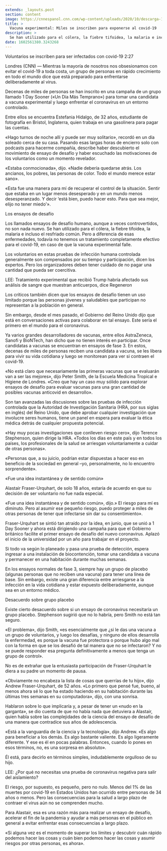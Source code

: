 ```yaml
--- 
extends: _layouts.post 
section: content 
image: https://cnnespanol.cnn.com/wp-content/uploads/2020/10/descarga-16.jpeg?quality=100&strip=info 
title: > 
  Vacuna experimental: Miles se inscriben para exponerse al covid-19 
description: > 
  Se han utilizado para el cólera, la fiebre tifoidea, la malaria e incluso el resfriado común.Pero a diferencia de esas enfermedades, todavía no tenemos un tratamiento completamente efectivo para el covid-19, en caso de que la vacuna experimental falle.Este sería el primero en el mundo para el coronavirus.En estos, decenas de miles de personas reciben una candidata a vacuna, se les libera para vivir su vida cotidiana y luego se monitorean para ver si contraen el covid-19.«Está a la vanguardia de la ciencia y la tecnología», dijo Andrew. 
date: 1602561380.3243268 
--- 
```

Voluntarios se inscriben para ser infectados con covid-19 2:27

Londres (CNN) — Mientras la mayoría de nosotros nos obsesionamos con evitar el covid-19 a toda costa, un grupo de personas en rápido crecimiento en todo el mundo dice que está preparado para enfrentarse deliberadamente al virus.

Decenas de miles de personas se han inscrito en una campaña de un grupo llamado 1 Day Sooner («Un Día Más Temprano») para tomar una candidata a vacuna experimental y luego enfrentar el coronavirus en un entorno controlado.

Entre ellos se encuentra Estefania Hidalgo, de 32 años, estudiante de fotografía en Bristol, Inglaterra, quien trabaja en una gasolinera para pagar las cuentas.

«Hago turnos de noche allí y puede ser muy solitario», recordó en un día soleado cerca de su casa. Pasando esas largas horas de encierro solo con podcasts para hacerme compañía, describe haber descubierto el movimiento de ensayo de desafío y haber escuchado las motivaciones de los voluntarios como un momento revelador.

«Estaba conmocionada», dijo. «Nadie debería quedarse atrás. Los ancianos, los pobres, las personas de color. Todo el mundo merece estar sano».

«Esta fue una manera para mí de recuperar el control de la situación. Sentir que estaba en un lugar menos desesperado y en un mundo menos desesperanzado. Y decir ‘está bien, puedo hacer esto. Para que sea mejor, elijo no tener miedo'».

Los ensayos de desafío

Los llamados ensayos de desafío humano, aunque a veces controvertidos, no son nada nuevo. Se han utilizado para el cólera, la fiebre tifoidea, la malaria e incluso el resfriado común. Pero a diferencia de esas enfermedades, todavía no tenemos un tratamiento completamente efectivo para el covid-19, en caso de que la vacuna experimental falle.

Los voluntarios en estas pruebas de infección humana controlada generalmente son compensados por su tiempo y participación, dicen los expertos. Pero los organizadores deben tener cuidado de no pagar una cantidad que pueda ser coercitiva.

LEE: Tratamiento experimental que recibió Trump habría afectado sus análisis de sangre que muestran anticuerpos, dice Regeneron

Los críticos también dicen que los ensayos de desafío tienen un uso limitado porque las personas jóvenes y saludables que participan no representan a la población en general.

Sin embargo, desde el mes pasado, el Gobierno del Reino Unido dijo que está en conversaciones activas para colaborar en tal ensayo. Este sería el primero en el mundo para el coronavirus.

Ya varios grandes desarrolladores de vacunas, entre ellos AstraZeneca, Sanofi y BioNTech, han dicho que no tienen interés en participar. Once candidatas a vacunas se encuentran en ensayos de fase 3. En estos, decenas de miles de personas reciben una candidata a vacuna, se les libera para vivir su vida cotidiana y luego se monitorean para ver si contraen el covid-19.

«No está claro que necesariamente las primeras vacunas que se evaluarán van a ser las mejores», dijo Peter Smith, de la Escuela Medicina Tropical e Higiene de Londres. «Creo que hay un caso muy sólido para explorar ensayos de desafío para evaluar vacunas para una gran cantidad de posibles vacunas anticovid en desarrollo».

Son tan avanzadas las discusiones sobre las pruebas de infección controlada que la Autoridad de Investigación Sanitaria (HRA, por sus siglas en inglés) del Reino Unido, que debe aprobar cualquier investigación que involucre seres humanos, tiene un panel en espera para evaluar la ética médica detrás de cualquier propuesta potencial.

«Hay muy pocas investigaciones que conlleven riesgo cero», dijo Terence Stephenson, quien dirige la HRA. «Todos los días en este país y en todos los países, los profesionales de la salud se arriesgan voluntariamente a cuidar de otras personas».

«Personas que, a su juicio, podrían estar dispuestas a hacer eso en beneficio de la sociedad en general –yo, personalmente, no lo encuentro sorprendente».

«Fue una idea instantánea y de sentido común»

Alastair Fraser-Urquhart, de solo 18 años, estaría de acuerdo en que su decisión de ser voluntario no fue nada especial.

«Fue una idea instantánea y de sentido común», dijo.» El riesgo para mí es diminuto. Pero al asumir ese pequeño riesgo, puedo proteger a miles de otras personas de tener que infectarse sin dar su consentimiento».

Fraser-Urquhart se sintió tan atraído por la idea, en junio, que se unió a 1 Day Sooner y ahora está dirigiendo una campaña para que el Gobierno británico facilite el primer ensayo de desafío del nuevo coronavirus. Aplazó el inicio de la universidad por un año para trabajar en el proyecto.

Si todo va según lo planeado y pasa una prueba de detección, espera ingresar a una instalación de biocontención, tomar una candidata a vacuna y permanecer en una habitación durante muchas semanas.

En los ensayos normales de fase 3, siempre hay un grupo de placebo (algunas personas que no reciben una vacuna) para tener una línea de base. Sin embargo, existe una gran diferencia entre arriesgarse a la infección en la vida cotidiana y estar expuesto deliberadamente, aunque sea en un entorno médico.

Desacuerdo sobre grupo placebo

Existe cierto desacuerdo sobre si un ensayo de coronavirus necesitaría un grupo placebo. Stephenson sugirió que no lo habría, pero Smith no está tan seguro.

«El problema», dijo Smith, «es esencialmente que ¿si le das una vacuna a un grupo de voluntarios, y luego los desafías, y ninguno de ellos desarrolla la enfermedad, es porque la vacuna fue protectora o porque hubo algo mal con la forma en que se los desafió de tal manera que no se infectaron? Y no se puede responder esa pregunta definitivamente a menos que tenga un grupo de control».

No es de extrañar que la entusiasta participación de Fraser-Urquhart le diera a su padre un momento de pausa.

«Obviamente no encabeza la lista de cosas que querrías de tu hijo», dijo Andrew Fraser-Urquhart, de 52 años. «Lo primero que pensé fue, bueno, al menos ahora sé lo que ha estado haciendo en su habitación durante las últimas tres semanas en su computadora», dijo, con una sonrisa.

Hablaron sobre lo que implicaría y, a pesar de tener un «nudo en la garganta», se dio cuenta de que no había nada que detuviera a Alastair, quien habla sobre las complejidades de la ciencia del ensayo de desafío de una manera que contradice sus años de adolescencia.

«Está a la vanguardia de la ciencia y la tecnología», dijo Andrew. «Es algo para beneficiar a los demás. Es algo bastante valiente. Es algo ligeramente diferente. Y ese es él en pocas palabras. Entonces, cuando lo pones en esos términos, no, es una sorpresa en absoluto».

Él está, para decirlo en términos simples, indudablemente orgulloso de su hijo.

LEE: ¿Por qué no necesitas una prueba de coronavirus negativa para salir del aislamiento?

El riesgo, por supuesto, es pequeño, pero no nulo. Menos del 1% de las muertes por covid-19 en Estados Unidos han ocurrido entre personas de 34 años o menos. Pero las consecuencias para la salud a largo plazo de contraer el virus aún no se comprenden mucho.

Para Alastair, esa es una razón más para realizar un ensayo de desafío, acelerar el fin de la pandemia y ayudar a más personas en el público en general a evitar enfrentar esas consecuencias a largo plazo.

«Si alguna vez es el momento de superar los límites y descubrir cuán rápido podemos hacer las cosas y cuán bien podemos hacer las cosas y asumir riesgos por otras personas, es ahora».